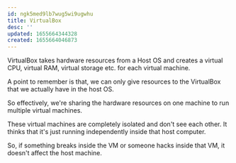 ```yaml
---
id: ngk5med9lb7wug5wi9ugwhu
title: VirtualBox
desc: ''
updated: 1655664344328
created: 1655664046873
---
```


VirtualBox takes hardware resources from a Host OS and creates a virtual CPU, virtual RAM, virtual storage etc. for each virtual machine.

A point to remember is that, we can only give resources to the VirtualBox that we actually have in the host OS.

So effectively, we're sharing the hardware resources on one machine to run multiple virtual machines.

These virtual machines are completely isolated and don't see each other. It thinks that it's just running independently inside that host computer.

So, if something breaks inside the VM or someone hacks inside that VM, it doesn't affect the host machine.

